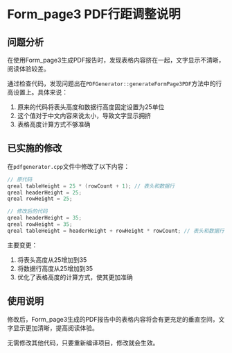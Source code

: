 # Form_page3 PDF行距调整说明

## 问题分析

在使用Form_page3生成PDF报告时，发现表格内容挤在一起，文字显示不清晰，阅读体验较差。

通过检查代码，发现问题出在`PDFGenerator::generateFormPage3PDF`方法中的行高设置上。具体来说：

1. 原来的代码将表头高度和数据行高度固定设置为25单位
2. 这个值对于中文内容来说太小，导致文字显示拥挤
3. 表格高度计算方式不够准确

## 已实施的修改

在`pdfgenerator.cpp`文件中修改了以下内容：

```cpp
// 原代码
qreal tableHeight = 25 * (rowCount + 1); // 表头和数据行
qreal headerHeight = 25;
qreal rowHeight = 25;

// 修改后的代码
qreal headerHeight = 35;
qreal rowHeight = 35;
qreal tableHeight = headerHeight + rowHeight * rowCount; // 表头和数据行
```

主要变更：
1. 将表头高度从25增加到35
2. 将数据行高度从25增加到35
3. 优化了表格高度的计算方式，使其更加准确

## 使用说明

修改后，Form_page3生成的PDF报告中的表格内容将会有更充足的垂直空间，文字显示更加清晰，提高阅读体验。

无需修改其他代码，只要重新编译项目，修改就会生效。